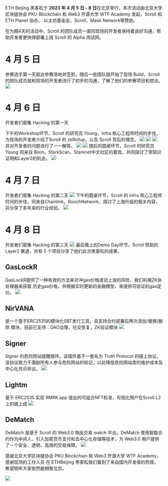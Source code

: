 
ETH Beijing 黑客松于 **2023 年 4 月 5 日 - 8 日**在北京举行，本次活动由北京大学区块链协会 PKU Blockchain 和 Web3 开源大学 WTF Academy 发起，Scroll 和 ETH Planet 协办， 以太坊基金会，Scroll，Mask Network等赞助。

在为期4天的活动中，Scroll 的团队成员一直同现场的开发者保持着良好沟通，帮助开发者更快得部署上线 Scroll 的 Alpha 测试网。

# 4 月 5 日

参赛选手第一天抵达参赛场地并签到，随后一些团队就开始了现场 Build，Scroll 的团队成员就和现场的开发者进行了初步的沟通，了解了他们的参赛项目和想法。
![](4-5-1.jpg)

# 4 月 6 日

开发者们密集 Hacking 的第一天

下午的Workshop环节，Scroll 的研究员 Young，Infra 核心工程师时间的步伐，为现场的开发者介绍了Scroll 的 zkRollup，以及 Scroll 背后的理念。
![](4-6-1.jpeg)
![](4-6-2.jpeg)
![](4-6-3.jpeg)
并对开发者的问题进行了一一解答。
![](4-6-4.jpeg)
![](4-6-5.jpeg)
随后的圆桌环节，Scroll 的研究员 Young 同来自 Bixin，StarkScan，Starknet中文社区的嘉宾，共同探讨了零知识证明和Layer2的机会。
![](4-6-6.jpg)

# 4 月 7 日

开发者们密集 Hacking 的第二天
![](4-7-3.jpg)
下午的圆桌环节，Scroll 的 Infra 核心工程师时间的步伐，同来自Chainlink，RoochNetwork，探讨了上海升级的相关内容，并分享了多年来的行业经验。
![](4-7-1.jpg)


# 4 月 8 日

开发者们密集 Hacking 的第三天
![](4-7-2.jpg)
最后晚上的Demo Day环节，Scroll 赞助的 Layer2 赛道，共有 5 个项目分享了他们此次黑客松的成果。
## GasLockR
GasLockR提供了一种有效的方法来对冲gas价格波动上涨的风险，我们利用ZK协处理器来获取 历史gas价格，并根据实时更新的金融模型，来提供可验证的gas定价。
![](4-8-1.jpg)
## NirVANA
是一个基于ERC2535的模块化SBT发行工具，且支持合约部署后再次添加/替换/删除 模块，目前已支持：DAO治理，社交恢复，ZK验证模块
![](4-8-2.jpg)
## Signer
Signer 的危险网站提醒插件。该插件基于一套名为 Truth Protocol 的链上协议，该协议致力于激励所有人参与危险网站的标记，以此降低危险网站库的维护成本及中心化共识非议。
![](4-8-3.jpg)
## Lightm
基于 ERC2535 实现 RMRK.app 提出的可组合NFT标准，可视化用户在Scroll L2上的链上成
![](4-8-5.jpg)
## DeMatch
DeMatch 是基于 Scroll 的 Web3.0 物品交易 match 平台。DeMatch 使用智能合约作为中间人、引入加密货币支付和去中心化存储等技术，为 Web3.0 用户提供了一个安全、透明、高效的交易保障。
![](4-8-4.jpg)

感谢北京大学区块链协会 PKU Blockchain 和 Web3 开源大学 WTF Academy，感谢现场的工作人员
在 ETHBeijing 黑客松我们看到了来自国内开发者的热情，希望明年大家依然能相聚北京。

![](ethbeijing.jpg)